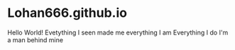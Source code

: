 # Lohan666.github.io
Hello World!
Evetything I seen made me everything I am
Everything I do I'm a man behind mine
